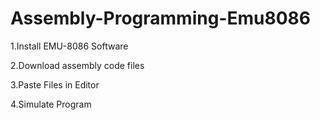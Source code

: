 # Assembly-Programming-Emu8086

1.Install EMU-8086 Software

2.Download assembly code files

3.Paste Files in Editor

4.Simulate Program
